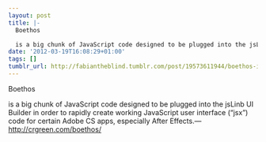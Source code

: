 ```yaml
---
layout: post
title: |-
  Boethos

  is a big chunk of JavaScript code designed to be plugged into the jsLinb UI Builder in order to rapidly create working JavaScript user interface (“jsx”) code for certain Adobe CS apps, especially After Effects.
date: '2012-03-19T16:08:29+01:00'
tags: []
tumblr_url: http://fabiantheblind.tumblr.com/post/19573611944/boethos-is-a-big-chunk-of-javascript-code
---
```

Boethos

is a big chunk of JavaScript code designed to be plugged into the jsLinb UI Builder in order to rapidly create working JavaScript user interface (“jsx”) code for certain Adobe CS apps, especially After Effects.—http://crgreen.com/boethos/
